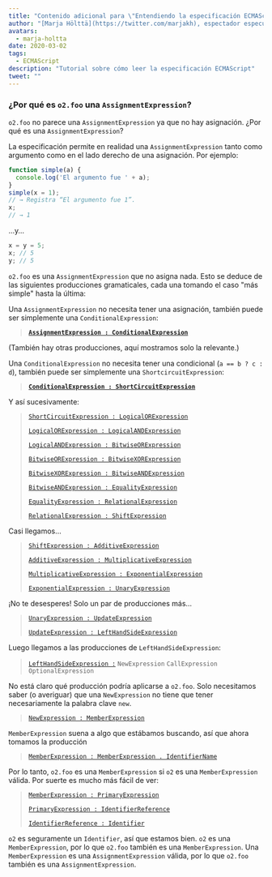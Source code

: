 ```yaml
---
title: "Contenido adicional para \"Entendiendo la especificación ECMAScript, parte 2\""
author: "[Marja Hölttä](https://twitter.com/marjakh), espectador especulativo de especificaciones"
avatars: 
  - marja-holtta
date: 2020-03-02
tags: 
  - ECMAScript
description: "Tutorial sobre cómo leer la especificación ECMAScript"
tweet: ""
---
```


### ¿Por qué es `o2.foo` una `AssignmentExpression`?

`o2.foo` no parece una `AssignmentExpression` ya que no hay asignación. ¿Por qué es una `AssignmentExpression`?

La especificación permite en realidad una `AssignmentExpression` tanto como argumento como en el lado derecho de una asignación. Por ejemplo:

```js
function simple(a) {
  console.log('El argumento fue ' + a);
}
simple(x = 1);
// → Registra “El argumento fue 1”.
x;
// → 1
```

…y…

```js
x = y = 5;
x; // 5
y; // 5
```

`o2.foo` es una `AssignmentExpression` que no asigna nada. Esto se deduce de las siguientes producciones gramaticales, cada una tomando el caso "más simple" hasta la última:

Una `AssignmentExpression` no necesita tener una asignación, también puede ser simplemente una `ConditionalExpression`:

> **[`AssignmentExpression : ConditionalExpression`](https://tc39.es/ecma262/#sec-assignment-operators)**

(También hay otras producciones, aquí mostramos solo la relevante.)

Una `ConditionalExpression` no necesita tener una condicional (`a == b ? c : d`), también puede ser simplemente una `ShortcircuitExpression`:

> **[`ConditionalExpression : ShortCircuitExpression`](https://tc39.es/ecma262/#sec-conditional-operator)**

Y así sucesivamente:

> [`ShortCircuitExpression : LogicalORExpression`](https://tc39.es/ecma262/#prod-ShortCircuitExpression)
>
> [`LogicalORExpression : LogicalANDExpression`](https://tc39.es/ecma262/#prod-LogicalORExpression)
>
> [`LogicalANDExpression : BitwiseORExpression`](https://tc39.es/ecma262/#prod-LogicalANDExpression)
>
> [`BitwiseORExpression : BitwiseXORExpression`](https://tc39.es/ecma262/#prod-BitwiseORExpression)
>
> [`BitwiseXORExpression : BitwiseANDExpression`](https://tc39.es/ecma262/#prod-BitwiseXORExpression)
>
> [`BitwiseANDExpression : EqualityExpression`](https://tc39.es/ecma262/#prod-BitwiseANDExpression)
>
> [`EqualityExpression : RelationalExpression`](https://tc39.es/ecma262/#sec-equality-operators)
>
> [`RelationalExpression : ShiftExpression`](https://tc39.es/ecma262/#prod-RelationalExpression)

<!--truncate-->
Casi llegamos…

> [`ShiftExpression : AdditiveExpression`](https://tc39.es/ecma262/#prod-ShiftExpression)
>
> [`AdditiveExpression : MultiplicativeExpression`](https://tc39.es/ecma262/#prod-AdditiveExpression)
>
> [`MultiplicativeExpression : ExponentialExpression`](https://tc39.es/ecma262/#prod-MultiplicativeExpression)
>
> [`ExponentialExpression : UnaryExpression`](https://tc39.es/ecma262/#prod-ExponentiationExpression)

¡No te desesperes! Solo un par de producciones más…

> [`UnaryExpression : UpdateExpression`](https://tc39.es/ecma262/#prod-UnaryExpression)
>
> [`UpdateExpression : LeftHandSideExpression`](https://tc39.es/ecma262/#prod-UpdateExpression)

Luego llegamos a las producciones de `LeftHandSideExpression`:

> [`LeftHandSideExpression :`](https://tc39.es/ecma262/#prod-LeftHandSideExpression)
> `NewExpression`
> `CallExpression`
> `OptionalExpression`

No está claro qué producción podría aplicarse a `o2.foo`. Solo necesitamos saber (o averiguar) que una `NewExpression` no tiene que tener necesariamente la palabra clave `new`.

> [`NewExpression : MemberExpression`](https://tc39.es/ecma262/#prod-NewExpression)

`MemberExpression` suena a algo que estábamos buscando, así que ahora tomamos la producción

> [`MemberExpression : MemberExpression . IdentifierName`](https://tc39.es/ecma262/#prod-MemberExpression)

Por lo tanto, `o2.foo` es una `MemberExpression` si `o2` es una `MemberExpression` válida. Por suerte es mucho más fácil de ver:

> [`MemberExpression : PrimaryExpression`](https://tc39.es/ecma262/#prod-MemberExpression)
>
> [`PrimaryExpression : IdentifierReference`](https://tc39.es/ecma262/#prod-PrimaryExpression)
>
> [`IdentifierReference : Identifier`](https://tc39.es/ecma262/#prod-IdentifierReference)

`o2` es seguramente un `Identifier`, así que estamos bien. `o2` es una `MemberExpression`, por lo que `o2.foo` también es una `MemberExpression`. Una `MemberExpression` es una `AssignmentExpression` válida, por lo que `o2.foo` también es una `AssignmentExpression`.
